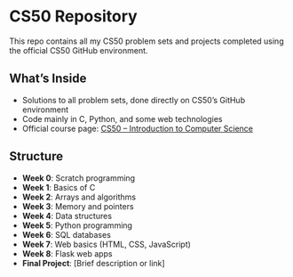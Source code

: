 # CS50 Repository

This repo contains all my CS50 problem sets and projects completed using the official CS50 GitHub environment.

## What’s Inside

- Solutions to all problem sets, done directly on CS50’s GitHub environment
- Code mainly in C, Python, and some web technologies
- Official course page: [CS50 – Introduction to Computer Science](https://cs50.harvard.edu/x/2025/)

## Structure

- **Week 0**: Scratch programming  
- **Week 1**: Basics of C  
- **Week 2**: Arrays and algorithms  
- **Week 3**: Memory and pointers  
- **Week 4**: Data structures  
- **Week 5**: Python programming  
- **Week 6**: SQL databases  
- **Week 7**: Web basics (HTML, CSS, JavaScript)  
- **Week 8**: Flask web apps  
- **Final Project**: [Brief description or link]
